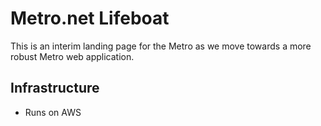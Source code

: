 # Metro.net Lifeboat
This is an interim landing page for the Metro as we move towards a more robust Metro web application.

## Infrastructure

- Runs on AWS